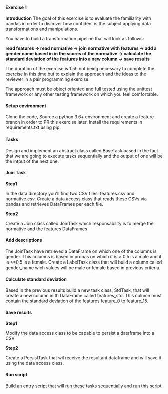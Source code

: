 #### Exercise 1

**Introduction**
The goal of this exercise is to evaluate the familiarity with pandas in order to discover how confident is the subject applying data transformations and manipulations.

You have to build a transformation pipeline that will look as follows:

**read features -> read normative -> join normative with features -> add a gender name based in in the scores of the normative -> calculate the standard deviation of the features into a new column -> save results** 

The duration of the exercise is 1.5h not being necessary to complete the exercise in this time but to explain the approach and the ideas to the reviewer in a pair programming exercise.

The approach must be object oriented and full tested using the unittest framework or any other testing framework on which you feel comfortable.

#### Setup environment
Clone the code, Source a python 3.6+ environment and create a feature branch in order to PR this exercise later.
Install the requirements in requirements.txt using pip.

#### Tasks

Design and implement an abstract class called BaseTask based in the fact that we are going to execute tasks sequentially and the output of one will be the intput of the next one. 

#### Join Task

**Step1**

In the data directory you'll find two CSV files: features.csv and normative.csv.
Create a data access class that reads these CSVs via pandas and retrieves DataFrames per each file.

**Step2**

Create a Join class called JoinTask which responsability is to merge the normative and the features DataFrames

#### Add descriptions


The JoinTask have retrieved a DataFrame on which one of the columns is gender. This columns is based in probas on which if is > 0.5 is a male and if is <=0.5 is a female.
Create a LabelTask class that will build a column called gender_name wich values will be male or female based in previous criteria.

#### Calculate standard deviation

Based in the previous results build a new task class, StdTask, that will create a new column  in th DataFrame called features_std. This column must contain the standard deviation of the features feature_0 to feature_15.

#### Save results

**Step1**

Modify the data access class to be capable to persist a dataframe into a CSV 

**Step2**

Create a PersistTask that wil receive the resultant dataframe  and will save it using the data access class.

#### Run script

Build an entry script that will run these tasks sequentially and run this script.

 

 


